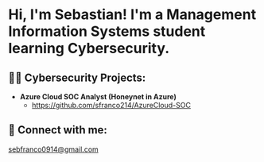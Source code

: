 <h1>Hi, I'm Sebastian! I'm a Management Information Systems student learning Cybersecurity. 

<h2>👨‍💻 Cybersecurity Projects:</h2>

- <b>Azure Cloud SOC Analyst (Honeynet in Azure)</b>
  - https://github.com/sfranco214/AzureCloud-SOC


<h2> 🤳 Connect with me:</h2>


sebfranco0914@gmail.com
